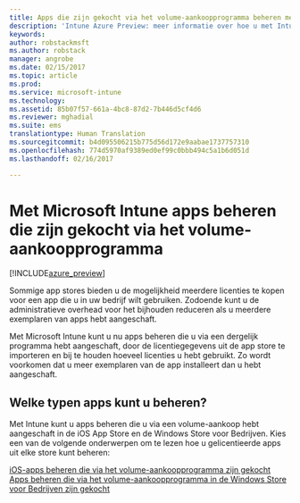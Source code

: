 ```yaml
---
title: Apps die zijn gekocht via het volume-aankoopprogramma beheren met Intune | Intune Azure Preview | Microsoft Docs
description: 'Intune Azure Preview: meer informatie over hoe u met Intune het gebruik van apps van winkels die zijn gekocht via het volume-aankoopprogramma kunt beheren en controleren.'
keywords: 
author: robstackmsft
ms.author: robstack
manager: angrobe
ms.date: 02/15/2017
ms.topic: article
ms.prod: 
ms.service: microsoft-intune
ms.technology: 
ms.assetid: 85b07f57-661a-4bc8-87d2-7b446d5cf4d6
ms.reviewer: mghadial
ms.suite: ems
translationtype: Human Translation
ms.sourcegitcommit: b4d095506215b775d56d172e9aabae1737757310
ms.openlocfilehash: 774d5970af9389ed0ef99c0bbb494c5a1b6d051d
ms.lasthandoff: 02/16/2017

---
```


# <a name="manage-volume-purchased-apps-with-micrsoft-intune"></a>Met Microsoft Intune apps beheren die zijn gekocht via het volume-aankoopprogramma

[!INCLUDE[azure_preview](../includes/azure_preview.md)]

Sommige app stores bieden u de mogelijkheid meerdere licenties te kopen voor een app die u in uw bedrijf wilt gebruiken. Zodoende kunt u de administratieve overhead voor het bijhouden reduceren als u meerdere exemplaren van apps hebt aangeschaft.

Met Microsoft Intune kunt u nu apps beheren die u via een dergelijk programma hebt aangeschaft, door de licentiegegevens uit de app store te importeren en bij te houden hoeveel licenties u hebt gebruikt. Zo wordt voorkomen dat u meer exemplaren van de app installeert dan u hebt aangeschaft.

## <a name="which-types-of-apps-can-you-manage"></a>Welke typen apps kunt u beheren?

Met Intune kunt u apps beheren die u via een volume-aankoop hebt aangeschaft in de iOS App Store en de Windows Store voor Bedrijven. Kies een van de volgende onderwerpen om te lezen hoe u gelicentieerde apps uit elke store kunt beheren:

[iOS-apps beheren die via het volume-aankoopprogramma zijn gekocht](ios-vpp-apps.md)
[Apps beheren die via het volume-aankoopprogramma in de Windows Store voor Bedrijven zijn gekocht](wsfb-apps.md)

